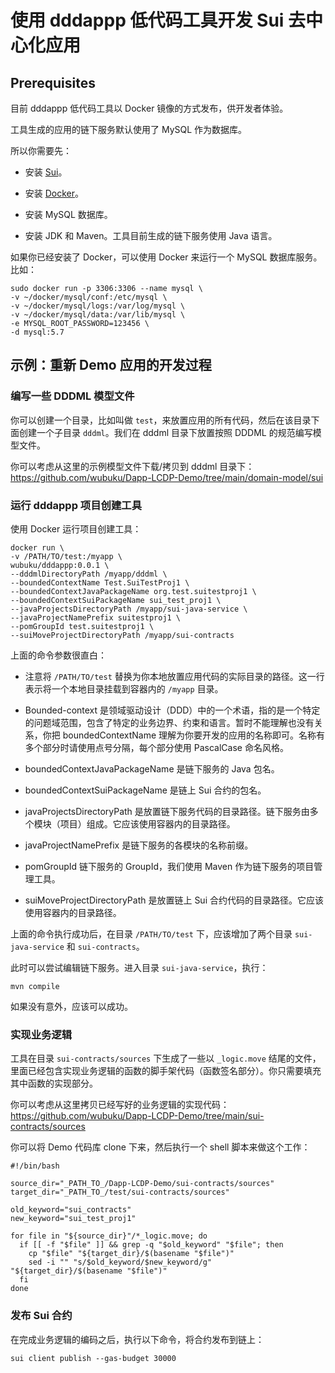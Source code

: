 # 使用 dddappp 低代码工具开发 Sui 去中心化应用

## Prerequisites

目前 dddappp 低代码工具以 Docker 镜像的方式发布，供开发者体验。

工具生成的应用的链下服务默认使用了 MySQL 作为数据库。

所以你需要先：

* 安装 [Sui](https://docs.sui.io/build/install)。

* 安装 [Docker](https://docs.docker.com/engine/install/)。

* 安装 MySQL 数据库。

* 安装 JDK 和 Maven。工具目前生成的链下服务使用 Java 语言。

如果你已经安装了 Docker，可以使用 Docker 来运行一个 MySQL 数据库服务。比如：

```shell
sudo docker run -p 3306:3306 --name mysql \
-v ~/docker/mysql/conf:/etc/mysql \
-v ~/docker/mysql/logs:/var/log/mysql \
-v ~/docker/mysql/data:/var/lib/mysql \
-e MYSQL_ROOT_PASSWORD=123456 \
-d mysql:5.7
```

## 示例：重新 Demo 应用的开发过程

### 编写一些 DDDML 模型文件

你可以创建一个目录，比如叫做 `test`，来放置应用的所有代码，然后在该目录下面创建一个子目录 `dddml`。我们在 dddml 目录下放置按照 DDDML 的规范编写模型文件。

你可以考虑从这里的示例模型文件下载/拷贝到 dddml 目录下：https://github.com/wubuku/Dapp-LCDP-Demo/tree/main/domain-model/sui

### 运行 dddappp 项目创建工具

使用 Docker 运行项目创建工具：

```shell
docker run \
-v /PATH/TO/test:/myapp \
wubuku/dddappp:0.0.1 \
--dddmlDirectoryPath /myapp/dddml \
--boundedContextName Test.SuiTestProj1 \
--boundedContextJavaPackageName org.test.suitestproj1 \
--boundedContextSuiPackageName sui_test_proj1 \
--javaProjectsDirectoryPath /myapp/sui-java-service \
--javaProjectNamePrefix suitestproj1 \
--pomGroupId test.suitestproj1 \
--suiMoveProjectDirectoryPath /myapp/sui-contracts
```

上面的命令参数很直白：

* 注意将 `/PATH/TO/test` 替换为你本地放置应用代码的实际目录的路径。这一行表示将一个本地目录挂载到容器内的 `/myapp` 目录。

* Bounded-context 是领域驱动设计（DDD）中的一个术语，指的是一个特定的问题域范围，包含了特定的业务边界、约束和语言。暂时不能理解也没有关系，你把 boundedContextName 理解为你要开发的应用的名称即可。名称有多个部分时请使用点号分隔，每个部分使用 PascalCase 命名风格。

* boundedContextJavaPackageName 是链下服务的 Java 包名。

* boundedContextSuiPackageName 是链上 Sui 合约的包名。

* javaProjectsDirectoryPath 是放置链下服务代码的目录路径。链下服务由多个模块（项目）组成。它应该使用容器内的目录路径。

* javaProjectNamePrefix 是链下服务的各模块的名称前缀。

* pomGroupId 链下服务的 GroupId，我们使用 Maven 作为链下服务的项目管理工具。

* suiMoveProjectDirectoryPath 是放置链上 Sui 合约代码的目录路径。它应该使用容器内的目录路径。


上面的命令执行成功后，在目录 `/PATH/TO/test` 下，应该增加了两个目录 `sui-java-service` 和 `sui-contracts`。

此时可以尝试编辑链下服务。进入目录 `sui-java-service`，执行：

```shell
mvn compile
```

如果没有意外，应该可以成功。

### 实现业务逻辑

工具在目录 `sui-contracts/sources` 下生成了一些以 `_logic.move` 结尾的文件，里面已经包含实现业务逻辑的函数的脚手架代码（函数签名部分）。你只需要填充其中函数的实现部分。 

你可以考虑从这里拷贝已经写好的业务逻辑的实现代码：https://github.com/wubuku/Dapp-LCDP-Demo/tree/main/sui-contracts/sources

你可以将 Demo 代码库 clone 下来，然后执行一个 shell 脚本来做这个工作：

```shell
#!/bin/bash

source_dir="_PATH_TO_/Dapp-LCDP-Demo/sui-contracts/sources"
target_dir="_PATH_TO_/test/sui-contracts/sources"

old_keyword="sui_contracts"
new_keyword="sui_test_proj1"

for file in "${source_dir}"/*_logic.move; do
  if [[ -f "$file" ]] && grep -q "$old_keyword" "$file"; then
    cp "$file" "${target_dir}/$(basename "$file")"
    sed -i "" "s/$old_keyword/$new_keyword/g" "${target_dir}/$(basename "$file")"
  fi
done
```

### 发布 Sui 合约

在完成业务逻辑的编码之后，执行以下命令，将合约发布到链上：

```shell
sui client publish --gas-budget 30000
```



